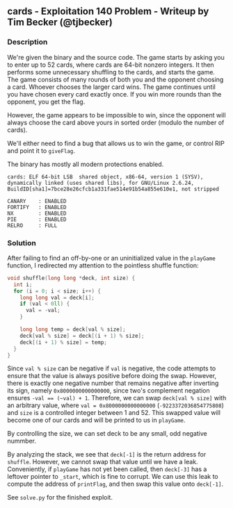 ## cards - Exploitation 140 Problem - Writeup by Tim Becker (@tjbecker)

### Description

We're given the binary and the source code. The game starts by asking you to enter up to 52 cards, where
cards are 64-bit nonzero integers. It then performs some unnecessary shuffling to the cards, and starts the
game. The game consists of many rounds of both you and the opponent choosing a card. Whoever chooses the larger
card wins. The game continues until you have chosen every card exactly once.
If you win more rounds than the opponent, you get the flag.

However, the game appears to be impossible to win, since the opponent will always choose the card above yours
in sorted order (modulo the number of cards).

We'll either need to find a bug that allows us to win the game, or control RIP and point it to `giveFlag`.

The binary has mostly all modern protections enabled.

```
cards: ELF 64-bit LSB  shared object, x86-64, version 1 (SYSV), dynamically linked (uses shared libs), for GNU/Linux 2.6.24, BuildID[sha1]=7bce28e26cfcb1a331fae514e91b54a855e610e1, not stripped

CANARY    : ENABLED
FORTIFY   : ENABLED
NX        : ENABLED
PIE       : ENABLED
RELRO     : FULL
```

### Solution

After failing to find an off-by-one or an uninitialized value in the `playGame` function, I redirected my
attention to the pointless shuffle function:

```c
void shuffle(long long *deck, int size) {
  int i;
  for (i = 0; i < size; i++) {
    long long val = deck[i];
    if (val < 0ll) {
      val = -val;
    }

    long long temp = deck[val % size];
    deck[val % size] = deck[(i + 1) % size];
    deck[(i + 1) % size] = temp;
  }
}
```

Since `val % size` can be negative if `val` is negative, the code attempts to ensure that the value is always
positive before doing the swap. However, there is exactly one negative number that remains negative after inverting
its sign, namely `0x8000000000000000`, since two's complement negation ensures `-val == (~val) + 1`. Therefore,
we can swap `deck[val % size]` with an arbitrary value, where `val = 0x8000000000000000`
(`-9223372036854775808`) and `size` is a controlled integer between 1 and 52. This swapped value will become
one of our cards and will be printed to us in `playGame`.

By controlling the size, we can set deck to be any small, odd negative nummber.

By analyzing the stack, we see that `deck[-1]` is the return address for `shuffle`. However, we cannot
swap that value until we have a leak. Conveniently, if `playGame` has not yet been called, then
`deck[-3]` has a leftover pointer to `_start`, which is fine to corrupt. We can use this leak to compute
the address of `printFlag`, and then swap this value onto `deck[-1]`.

See `solve.py` for the finished exploit.

